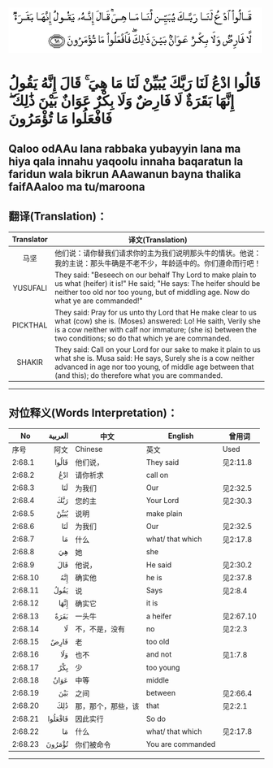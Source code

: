 ![002:068](images/002_068.gif)

#  قَالُوا ادْعُ لَنَا رَبَّكَ يُبَيِّنْ لَنَا مَا هِيَ ۚ قَالَ إِنَّهُ يَقُولُ إِنَّهَا بَقَرَةٌ لَا فَارِضٌ وَلَا بِكْرٌ عَوَانٌ بَيْنَ ذَٰلِكَ ۖ فَافْعَلُوا مَا تُؤْمَرُونَ 

## Qaloo odAAu lana rabbaka yubayyin lana ma hiya qala innahu yaqoolu innaha baqaratun la faridun wala bikrun AAawanun bayna thalika faifAAaloo ma tu/maroona

## 翻译(Translation)：

| Translator | 译文(Translation)                                            |
|:----------:| ------------------------------------------------------------ |
| 马坚       | 他们说：请你替我们请求你的主为我们说明那头牛的情状。他说：我的主说：那头牛确是不老不少，年龄适中的。你们遵命而行吧！ |
| YUSUFALI   | They said: "Beseech on our behalf Thy Lord to make plain to us what (heifer) it is!" He said; "He says: The heifer should be neither too old nor too young, but of middling age. Now do what ye are commanded!" |
| PICKTHAL   | They said: Pray for us unto thy Lord that He make clear to us what (cow) she is. (Moses) answered: Lo! He saith, Verily she is a cow neither with calf nor immature; (she is) between the two conditions; so do that which ye are commanded. |
| SHAKIR     | They said: Call on your Lord for our sake to make it plain to us what she is. Musa said: He says, Surely she is a cow neither advanced in age nor too young, of middle age between that (and this); do therefore what you are commanded. |

---

## 对位释义(Words Interpretation)：

| No      | العربية | 中文               | English           | 曾用词    |
| ------- | ------: | ------------------ | ----------------- | --------- |
| 序号    |    阿文 | Chinese            | 英文              | Used      |
| 2:68.1  |   قَالُوا | 他们说，           | They said         | 见2:11.8  |
| 2:68.2  |     ادْعُ | 请你祈求           | call on           |           |
| 2:68.3  |     لَنَا | 为我们             | Our               | 见2:32.5  |
| 2:68.4  |     رَبَّكَ | 您的主             | Your Lord         | 见2:30.3  |
| 2:68.5  |    يُبَيِّنْ | 说明               | make plain        |           |
| 2:68.6  |     لَنَا | 为我们             | Our               | 见2:32.5  |
| 2:68.7  |      مَا | 什么               | what/ that which  | 见2:17.8  |
| 2:68.8  |      هِيَ | 她                 | she               |           |
| 2:68.9  |     قَالَ | 他说，             | He said           | 见2:30.2  |
| 2:68.10 |     إِنَّهُ | 确实他             | he is             | 见2:37.8  |
| 2:68.11 |    يَقُولُ | 说                 | Says              | 见2:8.4   |
| 2:68.12 |    إِنَّهَا | 确实它             | it is             |           |
| 2:68.13 |    بَقَرَةٌ | 一头牛             | a heifer          | 见2:67.10 |
| 2:68.14 |      لَا | 不，不是，没有     | no                | 见2:2.3   |
| 2:68.15 |    فَارِضٌ | 老                 | too old           |           |
| 2:68.16 |     وَلَا | 也不               | and not           | 见1:7.8   |
| 2:68.17 |     بِكْرٌ | 少                 | too young         |           |
| 2:68.18 |    عَوَانٌ | 中等               | middle            |           |
| 2:68.19 |     بَيْنَ | 之间               | between           | 见2:66.4  |
| 2:68.20 |     ذَٰلِكَ | 那，那个，那些，该 | that              | 见2:2.1   |
| 2:68.21 | فَافْعَلُوا | 因此实行           | So do             |           |
| 2:68.22 |      مَا | 什么               | what/ that which  | 见2:17.8  |
| 2:68.23 |  تُؤْمَرُونَ | 你们被命令         | You are commanded |           |

---
